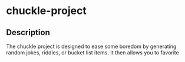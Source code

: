 # chuckle-project

## Description

The chuckle project is designed to ease some boredom by generating random jokes, riddles, or bucket list items. It then allows you to favorite 
